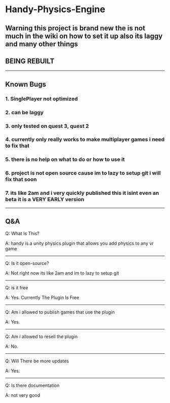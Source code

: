 # Handy-Physics-Engine

## Warning this project is brand new the is not much in the wiki on how to set it up also its laggy and many other things

## BEING REBUILT

---

## Known Bugs

### 1. SinglePlayer not optimized

### 2. can be laggy

### 3. only tested on quest 3, quest 2

### 4. currently only really works to make multiplayer games i need to fix that

### 5. there is no help on what to do or how to use it

### 6. project is not open source cause im to lazy to setup git i will fix that soon

### 7. its like 2am and i very quickly published this it isint even an beta it is a **VERY EARLY** version

---

## Q&A

Q: What Is This?

A: handy is a unity physics plugin that allows you add physics to any vr game

---
Q: Is it open-source?

A: Not right now its like 2am and im to lazy to setup git

---
Q: is it free

A: Yes. Currently The Plugin Is Free

---
Q: Am i allowed to publish games that use the plugin

A: Yes.

---
Q: Am i allowed to resell the plugin

A: No.

---
Q: Will There be more updates

A: Yes.

---
Q: Is there documentation

A: not very good
